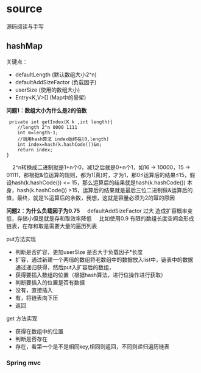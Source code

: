 # source
源码阅读与手写

## hashMap
关键点：
 - defaultLength (默认数组大小2^n)
 - defaultAddSizeFactor (负载因子)
 - userSize (使用的数组大小)
 - Entry<K,V>[] (Map中的骨架)

**问题1：数组大小为什么是2的倍数**

    
     private int getIndex(K k ,int length){
        //length 2^n 0000 1111
        int m=length-1;
        //调用hash算法 index始终在[0,length)
        int index=hash(k.hashCode())&m;
        return index;
    }

  &nbsp;&nbsp;&nbsp;&nbsp;2^n转换成二进制就是1+n个0，减1之后就是0+n个1，如16 -> 10000，15 -> 01111，那根据&位运算的规则，都为1(真)时，才为1，那0≤运算后的结果≤15，假设hash(k.hashCode()) <= 15，那么运算后的结果就是hash(k.hashCode()) 本身，hash(k.hashCode()) >15，运算后的结果就是最后三位二进制做&运算后的值，最终，就是%运算后的余数，我想，这就是容量必须为2的幂的原因

**问题2：为什么负载因子为0.75**
   &nbsp;&nbsp;&nbsp;&nbsp;defaultAddSizeFactor 过大 造成扩容概率变低，存储小但是就是存和取效率降低
    &nbsp;&nbsp;&nbsp;&nbsp;比如使用0.9 有限的数组长度空间会形成链表，在存和取是需要大量的遍历列表

put方法实现
 - 判断是否扩容，更加userSize 是否大于负载因子*长度
 - 扩容，通过新建一个两倍的数组将老数组中的数据放入list中，链表中的数据通过递归获得，然后put入扩容后的数组，
 - 获得要插入数组的位置（根据hash算法，进行位操作进行获取）
 - 判断要插入的位置是否有数据
 - 没有，直接插入
 - 有，将链表向下压
 - 返回

get 方法实现

- 获得在数组中的位置
- 判断是否存在
- 存在，看第一个是不是相同key,相同则返回，不同则递归遍历链表



### Spring mvc 


